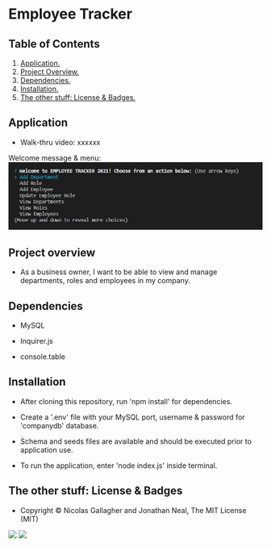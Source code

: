 # Employee Tracker

## Table of Contents
1. [ Application. ](#application)
2. [ Project Overview. ](#overview)
3. [ Dependencies. ](#depend)
4. [ Installation. ](#install)
5. [ The other stuff: License & Badges. ](#streetcred)


<a name="application"></a>
## Application

* Walk-thru video: xxxxxx

Welcome message & menu:
![Command prompt](https://github.com/stefanieklogan/Homework12EmployeeTracker/blob/main/assets/terminal.JPG)

<a name="overview"></a>
## Project overview

* As a business owner, I want to be able to view and manage departments, roles and employees in my company.

<a name="depend"></a>
## Dependencies

* MySQL

* Inquirer.js

* console.table

<a name="install"></a>
## Installation

* After cloning this repository, run 'npm install' for dependencies. 

* Create a '.env' file with your MySQL port, username & password for 'companydb' database. 

* Schema and seeds files are available and should be executed prior to application use. 

* To run the application, enter 'node index.js' inside terminal. 

<a name="streetcred"></a>
## The other stuff: License & Badges

* Copyright © Nicolas Gallagher and Jonathan Neal, The MIT License (MIT)

<img src="https://img.shields.io/badge/node_JS%20-%231572B6.svg?&style=for-the-badge&logo=nodeJS3&logoColor=white"/>

<img src="https://img.shields.io/badge/html5%20-%23E34F26.svg?&style=for-the-badge&logo=html5&logoColor=white"/>


